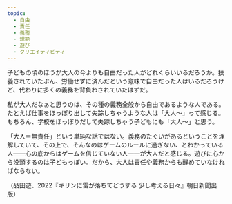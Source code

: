 ```yaml
---
topic:
  - 自由
  - 責任
  - 義務
  - 規範
  - 遊び
  - クリエイティビティ
---
```

子どもの頃のほうが大人の今よりも自由だった人がどれくらいいるだろうか。扶養されていたぶん、労働せずに済んだという意味で自由だった人はいるだろうけど、代わりに多くの義務を背負わされていたはずだ。

私が大人だなぁと思うのは、その種の義務全般から自由であるような人である。たとえば仕事をほっぽり出して失踪しちゃうような人は「大人〜」って感じる。もちろん、学校をほっぽりだして失踪しちゃう子どもにも「大人〜」と思う。

「大人＝無責任」という単純な話ではない。義務のたぐいがあるということを理解していて、その上で、そんなのはゲームのルールに過ぎない、とわかっている人――心の底からはゲームを信じていない人――が大人だと感じる。遊びに心から没頭するのは子どもっぽい。だから、大人は責任や義務からも醒めていなければならない。

（品田遊、2022『キリンに雷が落ちてどうする 少し考える日々』朝日新聞出版）